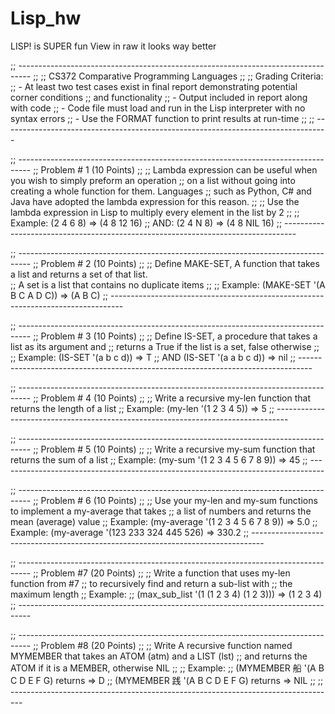 # Lisp_hw
LISP! is SUPER fun View in raw it looks way better

;; ---------------------------------------------------------------------------------
;;
;; CS372 Comparative Programming Languages
;; 
;; Grading Criteria:
;; -  At least two test cases exist in final report demonstrating potential corner conditions 
;;    and functionality 
;; - Output included in report along with code
;; - Code file must load and run in the Lisp interpreter with no syntax errors
;; - Use the FORMAT function to print results at run-time
;;
;; ---------------------------------------------------------------------------------

;; ---------------------------------------------------------------------------------
;; Problem # 1 (10 Points)
;;
;; Lambda expression can be useful when you wish to simply preform an operation 
;; on a list without going into creating a whole function for them.  Languages
;; such as Python, C# and Java have adopted the lambda expression for this reason.
;;
;; Use the lambda expression in Lisp to multiply every element in the list by 2
;;
;;  Example: (2 4 6 8) => (4 8 12 16)
;;      AND: (2 4 N 8) => (4 8 NIL 16)
;; ---------------------------------------------------------------------------------

;; ---------------------------------------------------------------------------------
;; Problem # 2 (10 Points)
;;
;; Define MAKE-SET, A function that takes a list and returns a set of that list.  
;; A set is a list that contains no duplicate items
;;
;;  Example: (MAKE-SET '(A B C A D C)) => (A B C) 
;; ---------------------------------------------------------------------------------

;; ---------------------------------------------------------------------------------
;; Problem # 3 (10 Points)
;;
;; Define IS-SET, a procedure that takes a list as its argument and 
;; returns a True if the list is a set, false otherwise 
;;
;;  Example: (IS-SET '(a b c d)) => T 
;;       AND (IS-SET '(a a b c d)) => nil
;; ---------------------------------------------------------------------------------

;; ---------------------------------------------------------------------------------
;; Problem # 4 (10 Points)
;;
;; Write a recursive my-len function that returns the length of a list
;;      Example: (my-len '(1 2 3 4 5)) => 5
;; ---------------------------------------------------------------------------------

;; ---------------------------------------------------------------------------------
;; Problem # 5 (10 Points)
;;
;; Write a recursive my-sum function that returns the sum of a list
;;      Example: (my-sum '(1 2 3 4 5 6 7 8 9)) => 45
;; ---------------------------------------------------------------------------------

;; ---------------------------------------------------------------------------------
;; Problem # 6 (10 Points)
;;
;; Use your my-len and my-sum functions to implement a my-average that takes 
;;     a list of numbers and returns the mean (average) value
;;     Example: (my-average '(1 2 3 4 5 6 7 8 9)) => 5.0
;;     Example: (my-average '(123 233 324 445 526) => 330.2
;; ---------------------------------------------------------------------------------

;; ---------------------------------------------------------------------------------
;; Problem #7 (20 Points)
;;
;; Write a function that uses my-len function from #7
;; to recursively find and return a sub-list with
;; the maximum length
;; Example:
;;      (max_sub_list '(1 (1 2 3 4) (1 2 3))) => (1 2 3 4)
;; ---------------------------------------------------------------------------------

;; ---------------------------------------------------------------------------------
;; Problem #8 (20 Points)
;;
;; Write A recursive function named MYMEMBER that takes an ATOM (atm) and a LIST (lst) 
;; and returns the ATOM if it is a MEMBER, otherwise NIL
;;
;; Example:
;;        (MYMEMBER 船 '(A B C D E F G) returns => D
;;        (MYMEMBER 践 '(A B C D E F G) returns => NIL
;;
;; ---------------------------------------------------------------------------------

